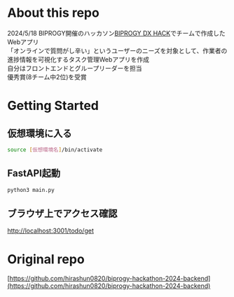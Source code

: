 # About this repo
2024/5/18 BIPROGY開催のハッカソン[BIPROGY DX HACK](https://www.biprogy.com/recruit/hackathon/index_hackason.html)でチームで作成したWebアプリ  
「オンラインで質問がし辛い」というユーザーのニーズを対象として、作業者の進捗情報を可視化するタスク管理Webアプリを作成  
自分はフロントエンドとグループリーダーを担当  
優秀賞(8チーム中2位)を受賞  

# Getting Started

## 仮想環境に入る
```bash
source [仮想環境名]/bin/activate
```

## FastAPI起動
```bash
python3 main.py
```

## ブラウザ上でアクセス確認
[http://localhost:3001/todo/get](http://localhost:3001/todo/get)

# Original repo
[https://github.com/hirashun0820/biprogy-hackathon-2024-backend](https://github.com/hirashun0820/biprogy-hackathon-2024-backend)